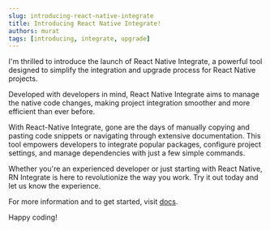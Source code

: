 ```yaml
---
slug: introducing-react-native-integrate
title: Introducing React Native Integrate!
authors: murat
tags: [introducing, integrate, upgrade]
---
```

I'm thrilled to introduce the launch of React Native Integrate, a powerful tool designed to simplify the integration and upgrade process for React Native projects.

Developed with developers in mind, React Native Integrate aims to manage the native code changes, making project integration smoother and more efficient than ever before.

With React-Native Integrate, gone are the days of manually copying and pasting code snippets or navigating through extensive documentation. This tool empowers developers to integrate popular packages, configure project settings, and manage dependencies with just a few simple commands.

Whether you're an experienced developer or just starting with React Native, RN Integrate is here to revolutionize the way you work. Try it out today and let us know the experience.

For more information and to get started, visit [docs](./docs/introduction).

Happy coding!
